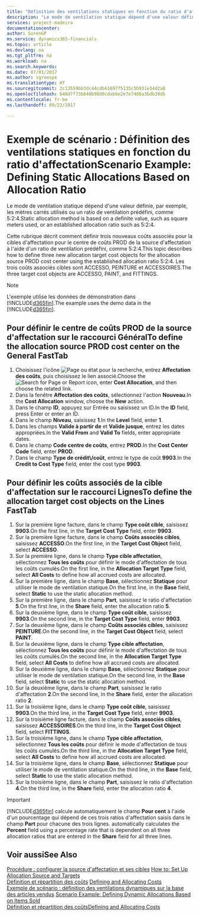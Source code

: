 ```yaml
---
title: "Définition des ventilations statiques en fonction du ratio d'affectation | Microsoft Docs"
description: "Le mode de ventilation statique dépend d'une valeur définie, par exemple, les mètres carrés utilisés ou un ratio de ventilation prédéfini, comme 5:2:4."
services: project-madeira
documentationcenter: 
author: SorenGP
ms.service: dynamics365-financials
ms.topic: article
ms.devlang: na
ms.tgt_pltfrm: na
ms.workload: na
ms.search.keywords: 
ms.date: 07/01/2017
ms.author: sgroespe
ms.translationtype: HT
ms.sourcegitcommit: 2c13559bb3dc44cdb61697f5135c5b931e34d2a8
ms.openlocfilehash: b48d7f73b640b98d0cdab6e2e7e7486a3bdb39db
ms.contentlocale: fr-be
ms.lasthandoff: 09/22/2017

---
```

# <a name="scenario-example-defining-static-allocations-based-on-allocation-ratio"></a><span data-ttu-id="ca8e1-103">Exemple de scénario : Définition des ventilations statiques en fonction du ratio d'affectation</span><span class="sxs-lookup"><span data-stu-id="ca8e1-103">Scenario Example: Defining Static Allocations Based on Allocation Ratio</span></span>
<span data-ttu-id="ca8e1-104">Le mode de ventilation statique dépend d'une valeur définie, par exemple, les mètres carrés utilisés ou un ratio de ventilation prédéfini, comme 5:2:4.</span><span class="sxs-lookup"><span data-stu-id="ca8e1-104">Static allocation method is based on a definite value, such as square meters used, or an established allocation ratio such as 5:2:4.</span></span>  

<span data-ttu-id="ca8e1-105">Cette rubrique décrit comment définir trois nouveaux coûts associés pour la cibles d'affectation pour le centre de coûts PROD de la source d'affectation à l'aide d'un ratio de ventilation prédéfini, comme 5:2:4.</span><span class="sxs-lookup"><span data-stu-id="ca8e1-105">This topic describes how to define three new allocation target cost objects for the allocation source PROD cost center using the established allocation ratio 5:2:4.</span></span> <span data-ttu-id="ca8e1-106">Les trois coûts associés cibles sont ACCESSO, PEINTURE et ACCESSOIRES.</span><span class="sxs-lookup"><span data-stu-id="ca8e1-106">The three target cost objects are ACCESSO, PAINT, and FITTINGS.</span></span>  

> [!NOTE]  
>  <span data-ttu-id="ca8e1-107">L'exemple utilise les données de démonstration dans [!INCLUDE[d365fin](includes/d365fin_md.md)].</span><span class="sxs-lookup"><span data-stu-id="ca8e1-107">The example uses the demo data in the [!INCLUDE[d365fin](includes/d365fin_md.md)].</span></span>  

## <a name="to-define-the-allocation-source-prod-cost-center-on-the-general-fasttab"></a><span data-ttu-id="ca8e1-108">Pour définir le centre de coûts PROD de la source d'affectation sur le raccourci Général</span><span class="sxs-lookup"><span data-stu-id="ca8e1-108">To define the allocation source PROD cost center on the General FastTab</span></span>  

1.  <span data-ttu-id="ca8e1-109">Choisissez l'icône ![Page ou état pour la recherche](media/ui-search/search_small.png "icône Page ou état pour la recherche"), entrez **Affectation des coûts**, puis choisissez le lien associé.</span><span class="sxs-lookup"><span data-stu-id="ca8e1-109">Choose the ![Search for Page or Report](media/ui-search/search_small.png "Search for Page or Report icon") icon, enter **Cost Allocation**, and then choose the related link.</span></span>  
2.  <span data-ttu-id="ca8e1-110">Dans la fenêtre **Affectation des coûts**, sélectionnez l'action **Nouveau**.</span><span class="sxs-lookup"><span data-stu-id="ca8e1-110">In the **Cost Allocation** window, choose the **New** action.</span></span>  
3.  <span data-ttu-id="ca8e1-111">Dans le champ **ID**, appuyez sur Entrée ou saisissez un ID.</span><span class="sxs-lookup"><span data-stu-id="ca8e1-111">In the **ID** field, press Enter or enter an ID.</span></span>  
4.  <span data-ttu-id="ca8e1-112">Dans le champ **Niveau**, saisissez **1**.</span><span class="sxs-lookup"><span data-stu-id="ca8e1-112">In the **Level** field, enter **1**.</span></span>  
5.  <span data-ttu-id="ca8e1-113">Dans les champs **Valide à partir de** et **Valide jusque**, entrez les dates appropriées.</span><span class="sxs-lookup"><span data-stu-id="ca8e1-113">In the **Valid From** and **Valid To** fields, enter appropriate dates.</span></span>  
6.  <span data-ttu-id="ca8e1-114">Dans le champ **Code centre de coûts**, entrez **PROD**.</span><span class="sxs-lookup"><span data-stu-id="ca8e1-114">In the **Cost Center Code** field, enter **PROD**.</span></span>  
7.  <span data-ttu-id="ca8e1-115">Dans le champ **Type de crédit\\\/coût**, entrez le type de coût **9903**.</span><span class="sxs-lookup"><span data-stu-id="ca8e1-115">In the **Credit to Cost Type** field, enter the cost type **9903**.</span></span>  

## <a name="to-define-the-allocation-target-cost-objects-on-the-lines-fasttab"></a><span data-ttu-id="ca8e1-116">Pour définir les coûts associés de la cible d'affectation sur le raccourci Lignes</span><span class="sxs-lookup"><span data-stu-id="ca8e1-116">To define the allocation target cost objects on the Lines FastTab</span></span>  

1.  <span data-ttu-id="ca8e1-117">Sur la première ligne facture, dans le champ **Type coût cible**, saisissez **9903**.</span><span class="sxs-lookup"><span data-stu-id="ca8e1-117">On the first line, in the **Target Cost Type** field, enter **9903**.</span></span>  
2.  <span data-ttu-id="ca8e1-118">Sur la première ligne facture, dans le champ **Coûts associés cibles**, saisissez **ACCESSO**.</span><span class="sxs-lookup"><span data-stu-id="ca8e1-118">On the first line, in the **Target Cost Object** field, select **ACCESSO**.</span></span>  
3.  <span data-ttu-id="ca8e1-119">Sur la première ligne, dans le champ **Type cible affectation**, sélectionnez **Tous les coûts** pour définir le mode d'affectation de tous les coûts cumulés.</span><span class="sxs-lookup"><span data-stu-id="ca8e1-119">On the first line, in the **Allocation Target Type** field, select **All Costs** to define how all accrued costs are allocated.</span></span>  
4.  <span data-ttu-id="ca8e1-120">Sur la première ligne, dans le champ **Base**, sélectionnez **Statique** pour utiliser le mode de ventilation statique.</span><span class="sxs-lookup"><span data-stu-id="ca8e1-120">On the first line, in the **Base** field, select **Static** to use the static allocation method.</span></span>  
5.  <span data-ttu-id="ca8e1-121">Sur la première ligne, dans le champ **Part**, saisissez le ratio d'affectation **5**.</span><span class="sxs-lookup"><span data-stu-id="ca8e1-121">On the first line, in the **Share** field, enter the allocation ratio **5**.</span></span>  
6.  <span data-ttu-id="ca8e1-122">Sur la deuxième ligne, dans le champ **Type coût cible**, saisissez **9903**.</span><span class="sxs-lookup"><span data-stu-id="ca8e1-122">On the second line, in the **Target Cost Type** field, enter **9903**.</span></span>  
7.  <span data-ttu-id="ca8e1-123">Sur la deuxième ligne, dans le champ **Coûts associés cibles**, saisissez **PEINTURE**.</span><span class="sxs-lookup"><span data-stu-id="ca8e1-123">On the second line, in the **Target Cost Object** field, select **PAINT**.</span></span>  
8.  <span data-ttu-id="ca8e1-124">Sur la deuxième ligne, dans le champ **Type cible affectation**, sélectionnez **Tous les coûts** pour définir le mode d'affectation de tous les coûts cumulés.</span><span class="sxs-lookup"><span data-stu-id="ca8e1-124">On the second line, in the **Allocation Target Type** field, select **All Costs** to define how all accrued costs are allocated.</span></span>  
9. <span data-ttu-id="ca8e1-125">Sur la deuxième ligne, dans le champ **Base**, sélectionnez **Statique** pour utiliser le mode de ventilation statique.</span><span class="sxs-lookup"><span data-stu-id="ca8e1-125">On the second line, in the **Base** field, select **Static** to use the static allocation method.</span></span>  
10. <span data-ttu-id="ca8e1-126">Sur la deuxième ligne, dans le champ **Part**, saisissez le ratio d'affectation **2**.</span><span class="sxs-lookup"><span data-stu-id="ca8e1-126">On the second line, in the **Share** field, enter the allocation ratio **2**.</span></span>  
11. <span data-ttu-id="ca8e1-127">Sur la troisième ligne, dans le champ **Type coût cible**, saisissez **9903**.</span><span class="sxs-lookup"><span data-stu-id="ca8e1-127">On the third line, in the **Target Cost Type** field, enter **9903**.</span></span>  
12. <span data-ttu-id="ca8e1-128">Sur la troisième ligne facture, dans le champ **Coûts associés cibles**, saisissez **ACCESSOIRES**.</span><span class="sxs-lookup"><span data-stu-id="ca8e1-128">On the third line, in the **Target Cost Object** field, select **FITTINGS**.</span></span>  
13. <span data-ttu-id="ca8e1-129">Sur la troisième ligne, dans le champ **Type cible affectation**, sélectionnez **Tous les coûts** pour définir le mode d'affectation de tous les coûts cumulés.</span><span class="sxs-lookup"><span data-stu-id="ca8e1-129">On the third line, in the **Allocation Target Type** field, select **All Costs** to define how all accrued costs are allocated.</span></span>  
14. <span data-ttu-id="ca8e1-130">Sur la troisième ligne, dans le champ **Base**, sélectionnez **Statique** pour utiliser le mode de ventilation statique.</span><span class="sxs-lookup"><span data-stu-id="ca8e1-130">On the third line, in the **Base** field, select **Static** to use the static allocation method.</span></span>  
15. <span data-ttu-id="ca8e1-131">Sur la troisième ligne, dans le champ **Part**, saisissez le ratio d'affectation **4**.</span><span class="sxs-lookup"><span data-stu-id="ca8e1-131">On the third line, in the **Share** field, enter the allocation ratio **4**.</span></span>  

> [!IMPORTANT]  
>  [!INCLUDE[d365fin](includes/d365fin_md.md)]<span data-ttu-id="ca8e1-132"> calcule automatiquement le champ **Pour cent** à l'aide d'un pourcentage qui dépend de ces trois ratios d'affectation saisis dans le champ **Part** pour chacune des trois lignes.</span><span class="sxs-lookup"><span data-stu-id="ca8e1-132"> automatically calculates the **Percent** field using a percentage rate that is dependent on all three allocation ratios that are entered in the **Share** field for all three lines.</span></span>  

## <a name="see-also"></a><span data-ttu-id="ca8e1-133">Voir aussi</span><span class="sxs-lookup"><span data-stu-id="ca8e1-133">See Also</span></span>  
<span data-ttu-id="ca8e1-134">[Procédure : configurer la source d'affectation et ses cibles](finance-how-to-set-up-allocation-source-and-targets.md) </span><span class="sxs-lookup"><span data-stu-id="ca8e1-134">[How to: Set Up Allocation Source and Targets](finance-how-to-set-up-allocation-source-and-targets.md) </span></span>  
<span data-ttu-id="ca8e1-135">[Définition et répartition des coûts](finance-define-and-allocate-costs.md) </span><span class="sxs-lookup"><span data-stu-id="ca8e1-135">[Defining and Allocating Costs](finance-define-and-allocate-costs.md) </span></span>  
<span data-ttu-id="ca8e1-136">[Exemple de scénario : définition des ventilations dynamiques sur la base des articles vendus](finance-scenario-example-defining-dynamic-allocations-based-on-items-sold.md) </span><span class="sxs-lookup"><span data-stu-id="ca8e1-136">[Scenario Example: Defining Dynamic Allocations Based on Items Sold](finance-scenario-example-defining-dynamic-allocations-based-on-items-sold.md) </span></span>  
[<span data-ttu-id="ca8e1-137">Définition et répartition des coûts</span><span class="sxs-lookup"><span data-stu-id="ca8e1-137">Defining and Allocating Costs</span></span>](finance-define-and-allocate-costs.md)

